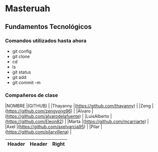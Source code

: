 # Masteruah

## Fundamentos Tecnológicos

### Comandos utilizados hasta ahora

- git config
- git clone
- cd
- ls
- git status
- git add
- git commit -m


### Compañeros de clase

|NOMBRE		|(GITHUB)				|
|Thayanny   	|(https://github.com/thayanny)		|
|Zeng		|(https://github.com/zengyong96)	|
|Álvaro		|(https://github.com/alvarodelafuente)  |
|LuisAlberto	|(https://github.com/Eleon82)		|
|Marta		|(https://github.com/mcarriarte)	|
|Axel		|(https://github.com/axelvarcia95)	|
|Pilar		|(https://github.com/pilarvillena)	|



| Header | Header | Right |
| ------ | -----  | ----- |








